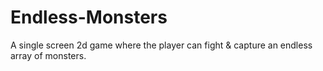 # Endless-Monsters
A single screen 2d game where the player can fight &amp; capture an endless array of monsters.
